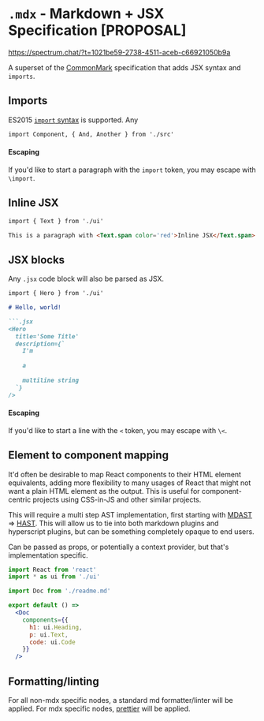 # `.mdx` - Markdown + JSX Specification [PROPOSAL]

https://spectrum.chat/?t=1021be59-2738-4511-aceb-c66921050b9a

A superset of the [CommonMark](http://commonmark.org) specification that adds JSX syntax and `imports`.

## Imports

ES2015 [`import` syntax](https://developer.mozilla.org/en-US/docs/Web/JavaScript/Reference/Statements/import) is supported.
Any 

```md
import Component, { And, Another } from './src'
```

#### Escaping

If you'd like to start a paragraph with the `import` token, you may escape with `\import`.

## Inline JSX

```md
import { Text } from './ui'

This is a paragraph with <Text.span color='red'>Inline JSX</Text.span>
```

## JSX blocks

Any `.jsx` code block will also be parsed as JSX.

```md
import { Hero } from './ui'

# Hello, world!

```.jsx
<Hero
  title='Some Title'
  description={`
    I'm
  
    a
  
    multiline string
  `}
/>
```

#### Escaping

If you'd like to start a line with the `<` token, you may escape with `\<`.

## Element to component mapping

It'd often be desirable to map React components to their HTML element equivalents, adding more flexibility to many usages of React that might not want a plain HTML element as the output.
This is useful for component-centric projects using CSS-in-JS and other similar projects.

This will require a multi step AST implementation, first starting with [MDAST](https://github.com/syntax-tree/mdast) => [HAST](https://github.com/syntax-tree/hast).
This will allow us to tie into both markdown plugins and hyperscript plugins, but can be something completely opaque to end users.

Can be passed as props, or potentially a context provider, but that's implementation specific.

```jsx
import React from 'react'
import * as ui from './ui'

import Doc from './readme.md'

export default () =>
  <Doc
    components={{
      h1: ui.Heading,
      p: ui.Text,
      code: ui.Code
    }}
  />
```

## Formatting/linting

For all non-mdx specific nodes, a standard md formatter/linter will be applied.
For mdx specific nodes, [prettier](https://github.com/prettier/prettier) will be applied.
